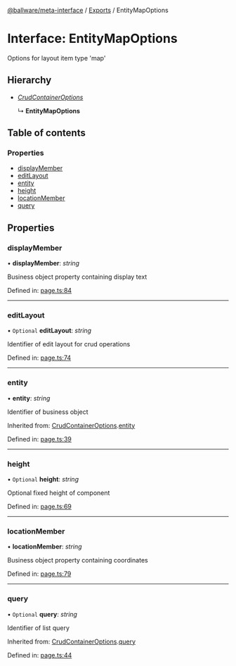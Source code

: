 [@ballware/meta-interface](../README.md) / [Exports](../modules.md) / EntityMapOptions

# Interface: EntityMapOptions

Options for layout item type 'map'

## Hierarchy

* [*CrudContainerOptions*](crudcontaineroptions.md)

  ↳ **EntityMapOptions**

## Table of contents

### Properties

- [displayMember](entitymapoptions.md#displaymember)
- [editLayout](entitymapoptions.md#editlayout)
- [entity](entitymapoptions.md#entity)
- [height](entitymapoptions.md#height)
- [locationMember](entitymapoptions.md#locationmember)
- [query](entitymapoptions.md#query)

## Properties

### displayMember

• **displayMember**: *string*

Business object property containing display text

Defined in: [page.ts:84](https://github.com/ballware/ballware-client/blob/37e08ea/packages/meta-interface/src/page.ts#L84)

___

### editLayout

• `Optional` **editLayout**: *string*

Identifier of edit layout for crud operations

Defined in: [page.ts:74](https://github.com/ballware/ballware-client/blob/37e08ea/packages/meta-interface/src/page.ts#L74)

___

### entity

• **entity**: *string*

Identifier of business object

Inherited from: [CrudContainerOptions](crudcontaineroptions.md).[entity](crudcontaineroptions.md#entity)

Defined in: [page.ts:39](https://github.com/ballware/ballware-client/blob/37e08ea/packages/meta-interface/src/page.ts#L39)

___

### height

• `Optional` **height**: *string*

Optional fixed height of component

Defined in: [page.ts:69](https://github.com/ballware/ballware-client/blob/37e08ea/packages/meta-interface/src/page.ts#L69)

___

### locationMember

• **locationMember**: *string*

Business object property containing coordinates

Defined in: [page.ts:79](https://github.com/ballware/ballware-client/blob/37e08ea/packages/meta-interface/src/page.ts#L79)

___

### query

• `Optional` **query**: *string*

Identifier of list query

Inherited from: [CrudContainerOptions](crudcontaineroptions.md).[query](crudcontaineroptions.md#query)

Defined in: [page.ts:44](https://github.com/ballware/ballware-client/blob/37e08ea/packages/meta-interface/src/page.ts#L44)
